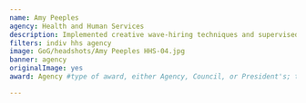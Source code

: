 ```yaml
---
name: Amy Peeples
agency: Health and Human Services
description: Implemented creative wave-hiring techniques and supervised the execution of the opioid overdose spend plan, which saw a $363 million appropriations increase. Ms. Peeples’ successful management resulted in 100% fund obligation and the rapid hiring of 109 staff to fight the current opioid public health emergency, a 14% increase in hiring over the previous year.
filters: indiv hhs agency
image: GoG/headshots/Amy Peeples HHS-04.jpg
banner: agency
originalImage: yes
award: Agency #type of award, either Agency, Council, or President's; this is case sensitive so make sure to match the options listed exactly. This section generates the format of the card

---
```

